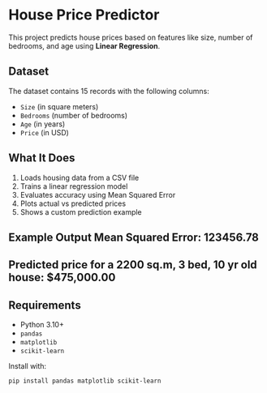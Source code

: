 # House Price Predictor

This project predicts house prices based on features like size, number of bedrooms, and age using **Linear Regression**.

## Dataset

The dataset contains 15 records with the following columns:
- `Size` (in square meters)
- `Bedrooms` (number of bedrooms)
- `Age` (in years)
- `Price` (in USD)

## What It Does

1. Loads housing data from a CSV file
2. Trains a linear regression model
3. Evaluates accuracy using Mean Squared Error
4. Plots actual vs predicted prices
5. Shows a custom prediction example

## Example Output Mean Squared Error: 123456.78
## Predicted price for a 2200 sq.m, 3 bed, 10 yr old house: $475,000.00


## Requirements

- Python 3.10+
- `pandas`
- `matplotlib`
- `scikit-learn`

Install with:

```bash
pip install pandas matplotlib scikit-learn
